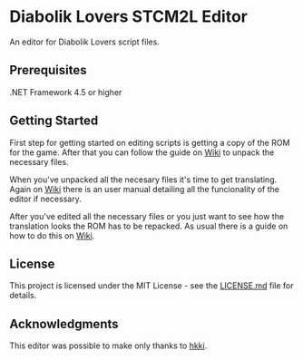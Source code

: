 # Diabolik Lovers STCM2L Editor
An editor for Diabolik Lovers script files.

## Prerequisites
.NET Framework 4.5 or higher

## Getting Started
First step for getting started on editing scripts is getting a copy of the ROM for the game.
After that you can follow the guide on [Wiki](https://github.com/kubo25/Diabolik-Lovers-STCM2L-Editor/wiki) to unpack the necessary files.

When you've unpacked all the necesary files it's time to get translating. Again on [Wiki](https://github.com/kubo25/Diabolik-Lovers-STCM2L-Editor/wiki) there is an user manual detailing all the funcionality of the editor if necessary.

After you've edited all the necessary files or you just want to see how the translation looks the ROM has to be repacked. As usual there is a guide on how to do this on [Wiki](https://github.com/kubo25/Diabolik-Lovers-STCM2L-Editor/wiki).

## License
This project is licensed under the MIT License - see the [LICENSE.md](LICENSE.md) file for details.

## Acknowledgments
This editor was possible to make only thanks to [hkki](https://github.com/lnz/hkki).
